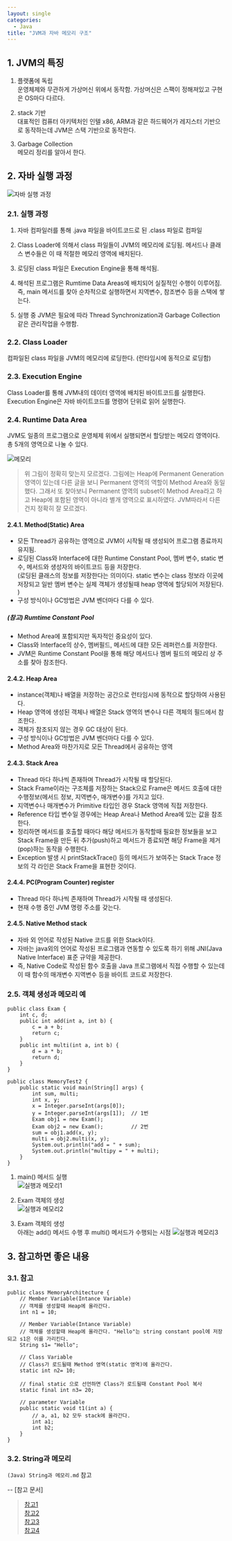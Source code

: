 ```yaml
---
layout: single
categories: 
  - Java
title: "JVM과 자바 메모리 구조"
---
```



## 1. JVM의 특징

1. 플랫폼에 독립 <br/>
 운영체제와 무관하게 가상머신 위에서 동작함. 가상머신은 스팩이 정해져있고 구현은 OS마다 다르다.
 
2. stack 기반 <br/>
 대표적인 컴퓨터 아키텍처인 인텔 x86, ARM과 같은 하드웨어가 레지스터 기반으로 동작하는데 JVM은 스택 기반으로 동작한다.

3. Garbage Collection <br/>
  메모리 정리를 알아서 한다.
 
## 2. 자바 실행 과정
 ![자바 실행 과정](./_attach/java_run_process.png)

### 2.1. 실행 과정 
 1. 자바 컴파일러를 통해 .java 파일을 바이트코드로 된 .class 파일로 컴파일

 2. Class Loader에 의해서 class 파일들이 JVM의 메모리에 로딩됨. 메서드나 클래스 변수들은 이 때 적절한 메모리 영역에 배치된다.

 3. 로딩된 class 파일은 Execution Engine을 통해 해석됨.

 4. 해석된 프로그램은 Rumtime Data Areas에 배치되어 실질적인 수행이 이루어짐. 즉, main 메서드를 찾아 순차적으로 실행하면서 지역변수, 참조변수 등을 스택에 쌓는다.

 5. 실행 중 JVM은 필요에 따라 Thread Synchronization과 Garbage Collection같은 관리작업을 수행함.
 
### 2.2. Class Loader
 컴파일된 class 파일을 JVM의 메모리에 로딩한다. (런타임시에 동적으로 로딩함)
 
### 2.3. Execution Engine
 Class Loader를 통해 JVM내의 데이터 영역에 배치된 바이트코드를 실행한다. Execution Engine은 자바 바이트코드를 명령어 단위로 읽어 실행한다.
 
### 2.4. Runtime Data Area
 JVM도 일종의 프로그램으로 운영체제 위에서 실행되면서 할당받는 메모리 영역이다. 총 5개의 영역으로 나눌 수 있다.
 
 ![메모리](./_attach/java_runtime_data_area.png) 
 
> 위 그림이 정확히 맞는지 모르겠다. 그림에는 Heap에 Permanent Generation 영역이 있는데 다른 글을 보니 Permanent 영역의 역할이 Method Area와 동일했다. 그래서 또 찾아보니 Permanent 영역의 subset이 Method Area라고 하고 Heap에 포함된 영역이 아니라 별개 영역으로 표시하였다. JVM따라서 다른건지 정확히 잘 모르겠다.
 
#### 2.4.1. Method(Static) Area
 - 모든 Thread가 공유하는 영역으로 JVM이 시작될 때 생성되어 프로그램 종료까지 유지됨.
 - 로딩된 Class와 Interface에 대한 Runtime Constant Pool, 멤버 변수, static 변수, 메서드와 생성자의 바이트코드 등을 저장한다. <br/>
  (로딩된 클래스의 정보를 저장한다는 의미이다. static 변수는 class 정보라 이곳에 저장되고 일반 멤버 변수는 실제 객체가 생성될때 heap 영역에 할당되어 저장된다. )
 - 구성 방식이나 GC방법은 JVM 벤더마다 다를 수 있다.
 
  
##### (참고) Rumtime Constant Pool
 - Method Area에 포함되지만 독자적인 중요성이 있다.
 - Class와 Interface의 상수, 멤버필드, 메서드에 대한 모든 레퍼런스를 저장한다.
 - JVM은 Runtime Constant Pool을 통해 해당 메서드나 멤버 필드의 메모리 상 주소를 찾아 참조한다.
 
#### 2.4.2. Heap Area
 - instance(객체)나 배열을 저장하는 공간으로 런타임시에 동적으로 할당하여 사용된다.
 - Heap 영역에 생성된 객체나 배열은 Stack 영역의 변수나 다른 객체의 필드에서 참조한다.
 - 객체가 참조되지 않는 경우 GC 대상이 된다.
 - 구성 방식이나 GC방법은 JVM 벤더마다 다를 수 있다.
 - Method Area와 마찬가지로 모든 Thread에서 공유하는 영역
 
#### 2.4.3. Stack Area
 - Thread 마다 하나씩 존재하며 Thread가 시작될 때 할당된다.
 - Stack Frame이라는 구조체를 저장하는 Stack으로 Frame은 메서드 호출에 대한 수행정보(메서드 정보, 지역변수, 매개변수)를 가지고 있다.
 - 지역변수나 매개변수가 Primitive 타입인 경우 Stack 영역에 직접 저장한다.
 - Reference 타입 변수일 경우에는 Heap Area나 Method Area에 있는 값을 참조한다. 
 - 정리하면 메서드를 호출할 때마다 해당 메서드가 동작할때 필요한 정보들을 보고 Stack Frame을 만든 뒤  추가(push)하고 메서드가 종료되면 해당 Frame을 제거(pop)하는 동작을 수행한다.
 - Exception 발생 시 printStackTrace() 등의 메서드가 보여주는 Stack Trace 정보의 각 라인은 Stack Frame을 표현한 것이다.

#### 2.4.4. PC(Program Counter) register
 - Thread 마다 하나씩 존재하며 Thread가 시작될 때 생성된다.
 - 현재 수행 중인 JVM 명령 주소를 갖는다.
 
#### 2.4.5. Native Method stack 
 - 자바 외 언어로 작성된 Native 코드를 위한 Stack이다.
 - 자바는 java외의 언어로 작성된 프로그램과 연동할 수 있도록 하기 위해 JNI(Java Native Interface) 표준 규약을 제공한다. 
 - 즉, Native Code로 작성된 함수 호출을 Java 프로그램에서 직접 수행할 수 있는데 이 때 함수의 매개변수 지역변수 등을 바이트 코드로 저장한다.
 
### 2.5. 객체 생성과 메모리 예

```
public class Exam {
    int c, d;
    public int add(int a, int b) {
        c = a + b;
        return c;
    }
    public int multi(int a, int b) {
        d = a * b;
        return d;
    }
}

public class MemoryTest2 {
    public static void main(String[] args) {
        int sum, multi;
        int x, y;
        x = Integer.parseInt(args[0]);
        y = Integer.parseInt(args[1]);  // 1번
        Exam obj1 = new Exam();
        Exam obj2 = new Exam();         // 2번
        sum = obj1.add(x, y);
        multi = obj2.multi(x, y);
        System.out.println("add = " + sum);
        System.out.println("multipy = " + multi);
    }
}
``` 

1. main() 메서드 실행 <br/>
 ![실행과 메모리1](./_attach/java_runtime_memory1.jpg) 
 
2. Exam 객체의 생성 <br/>
 ![실행과 메모리2](./_attach/java_runtime_memory2.jpg) 
 
3. Exam 객체의 생성 <br/>
 아래는 add() 메서드 수행 후 multi() 메서드가 수행되는 시점
 ![실행과 메모리3](./_attach/java_runtime_memory3.jpg) 

## 3. 참고하면 좋은 내용

### 3.1. 참고

```
public class MemoryArchitecture { 
	// Member Variable(Intance Variable)
	// 객체를 생성할때 Heap에 올라간다.
	int n1 = 10;
	
	// Member Variable(Intance Variable)
	// 객체를 생성할때 Heap에 올라간다. "Hello"는 string constant pool에 저장되고 s1은 이를 가리킨다.
	String s1= "Hello";
	
	// Class Variable
	// Class가 로드될때 Method 영역(static 영역)에 올라간다.
	static int n2= 10;
	
	// final static 으로 선언하면 Class가 로드될때 Constant Pool 복사
	static final int n3= 20; 
	
	// parameter Variable
	public static void t1(int a) { 
		// a, a1, b2 모두 stack에 올라간다.
		int a1;
		int b2;
	}
}
```

### 3.2. String과 메모리
 `(Java) String과 메모리.md` 참고

--
[참고 문서] 
> [참고1](http://hoonmaro.tistory.com/19)<br/>
> [참고2](http://stophyun.tistory.com/37)<br/> 
> [참고3](http://hipercube.tistory.com/entry/JAVA-JVM%EA%B3%BC-%EB%A9%94%EB%AA%A8%EB%A6%AC-%EA%B5%AC%EC%A1%B0%EC%84%B1%EB%8A%A5%EA%B0%9C%EC%84%A0%EC%9D%84-%EC%9C%84%ED%95%9C-GC%EC%9D%98-%ED%99%9C%EC%9A%A9)<br/>
> [참고4](http://kira-repository.tistory.com/5)<br/>
